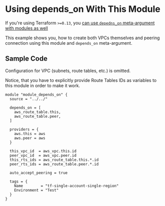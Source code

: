 # Using depends_on With This Module

If you're using Terraform `>=0.13`, you [can use `depedns_on` meta-argument with modules as well](https://www.terraform.io/docs/language/meta-arguments/depends_on.html)

This example shows you, how to create both VPCs themselves and peering connection using this module and `depends_on` meta-argument.

## Sample Code

Configuration for VPC (subnets, route tables, etc.) is omitted.

Notice, that you have to explicitly provide Route Tables IDs as variables to this module in order to make it work.

```
module "module_depends_on" {
  source = "../../"

  depends_on = [
    aws_route_table.this,
    aws_route_table.peer,
  ]

  providers = {
    aws.this = aws
    aws.peer = aws
  }

  this_vpc_id  = aws_vpc.this.id
  peer_vpc_id  = aws_vpc.peer.id
  this_rts_ids = aws_route_table.this.*.id
  peer_rts_ids = aws_route_table.peer.*.id

  auto_accept_peering = true

  tags = {
    Name        = "tf-single-account-single-region"
    Environment = "Test"
  }
}
```
